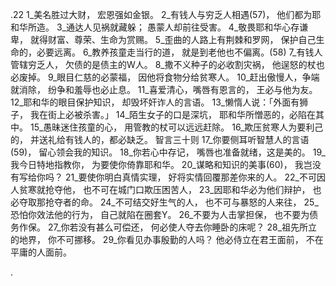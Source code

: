 .22 
1_美名胜过大财， 
宏恩强如金银。 
2_有钱人与穷乏人相遇(57)， 
他们都为耶和华所造。 
3_通达人见祸就藏躲； 
愚蒙人却前往受害。 
4_敬畏耶和华心存谦卑， 
就得财富、尊荣、生命为赏赐。 
5_歪曲的人路上有荆棘和罗网， 
保护自己生命的，必要远离。 
6_教养孩童走当行的道， 
就是到老他也不偏离。(58) 
7_有钱人管辖穷乏人， 
欠债的是债主的W人。 
8_撒不义种子的必收割灾祸， 
他逞怒的杖也必废掉。 
9_眼目仁慈的必蒙福， 
因他将食物分给贫寒人。 
10_赶出傲慢人，争端就消除， 
纷争和羞辱也必止息。 
11_喜爱清心，嘴唇有恩言的， 
王必与他为友。 
12_耶和华的眼目保护知识， 
却毁坏奸诈人的言语。 
13_懒惰人说：「外面有狮子， 
我在街上必被杀害。」 
14_陌生女子的口是深坑， 
耶和华所憎恶的，必陷在其中。 
15_愚昧迷住孩童的心， 
用管教的杖可以远远赶除。 
16_欺压贫寒人为要利己的， 
并送礼给有钱人的，都必缺乏。 
智言三十则 
17_你要侧耳听智慧人的言语(59)， 
留心领会我的知识。 
18_你若心中存记， 
嘴唇也准备就绪，这是美的。 
19_我今日特地指教你， 
为要使你倚靠耶和华。 
20_谋略和知识的美事(60)， 
我岂没有写给你吗？ 
21_要使你明白真情实理， 
好将实情回覆那差你来的人。 
22_不可因人贫寒就抢夺他， 
也不可在城门口欺压困苦人， 
23_因耶和华必为他们辩护， 
也必夺取那抢夺者的命。 
24_不可结交好生气的人， 
也不可与暴怒的人来往， 
25_恐怕你效法他的行为， 
自己就陷在圈套Y。 
26_不要为人击掌担保， 
也不要为债务作保。 
27_你若没有甚么可偿还， 
何必使人夺去你睡卧的床呢？ 
28_祖先所立的地界， 
你不可挪移。 
29_你看见办事殷勤的人吗？ 
他必侍立在君王面前， 
不在平庸的人面前。 
     
.